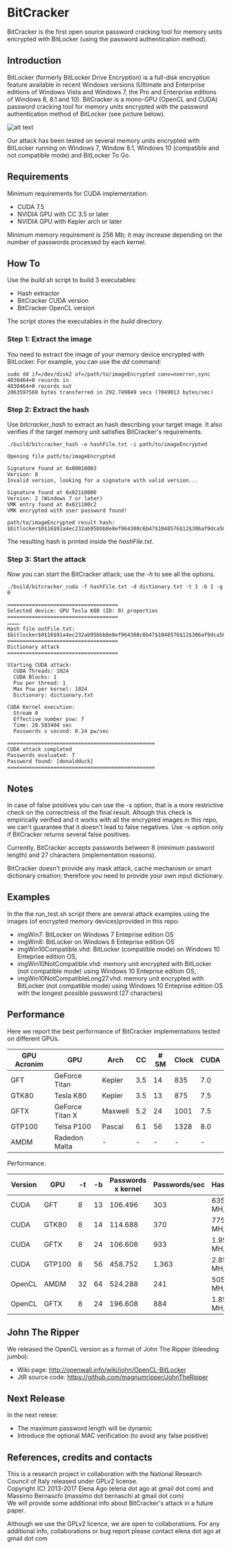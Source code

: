# BitCracker

BitCracker is the first open source password cracking tool for memory units encrypted with BitLocker (using the password authentication method).

## Introduction

BitLocker (formerly BitLocker Drive Encryption) is a full-disk encryption feature available in recent Windows versions (Ultimate and Enterprise editions of Windows Vista and Windows 7, the Pro and Enterprise editions of Windows 8, 8.1 and 10).
BitCracker is a mono-GPU (OpenCL and CUDA) password cracking tool for memory units encrypted with the password authentication method of BitLocker (see picture below).

![alt text](http://openwall.info/wiki/_media/john/bitcracker_img1.png)

Our attack has been tested on several memory units encrypted with BitLocker running on Windows 7, Window 8.1,  Windows 10 (compatible and not compatible mode) and BitLocker To Go.

## Requirements

Minimum requirements for CUDA implementation:
- CUDA 7.5
- NVIDIA GPU with CC 3.5 or later
- NVIDIA GPU with Kepler arch or later

Minimum memory requirement is 256 Mb; it may increase depending on the number of passwords processed by each kernel.

## How To

Use the *build.sh* script to build 3 executables:

- Hash extractor
- BitCracker CUDA version
- BitCracker OpenCL version

The script stores the executables in the *build* directory.

### Step 1: Extract the image

You need to extract the image of your memory device encrypted with BitLocker.
For example, you can use the *dd* command:

```
sudo dd if=/dev/disk2 of=/path/to/imageEncrypted conv=noerror,sync
4030464+0 records in
4030464+0 records out
2063597568 bytes transferred in 292.749849 secs (7049013 bytes/sec)
```


### Step 2: Extract the hash

Use *bitcracker_hash* to extract an hash describing your target image. It also verifies if the target memory unit satisfies BitCracker's requirements.

```
./build/bitcracker_hash -o hashFile.txt -i path/to/imageEncrypted

Opening file path/to/imageEncrypted

Signature found at 0x00010003
Version: 8 
Invalid version, looking for a signature with valid version...

Signature found at 0x02110000
Version: 2 (Windows 7 or later)
VMK entry found at 0x021100c2
VMK encrypted with user password found!

path/to/imageEncrypted result hash:
$bitlocker$0$16$91a4ec232ab95bbb8e8ef964308c6b47$1048576$12$306af9dca50fd30103000000$60$00000000000000000000000000000000509aab04f2161082ed6153d6ea8ad51d45c1ae6ae77cdc470789472640f409a1c2ede715ea5a6bbc320e2312
```

The resulting hash is printed inside the *hashFile.txt*.

### Step 3: Start the attack

Now you can start the BitCracker attack; use the *-h* to see all the options.

```
./build/bitcracker_cuda -f hashFile.txt -d dictionary.txt -t 1 -b 1 -g 0

====================================
Selected device: GPU Tesla K80 (ID: 0) properties
====================================
…………
Hash file outFile.txt: $bitlocker$0$16$91a4ec232ab95bbb8e8ef964308c6b47$1048576$12$306af9dca50fd30103000000$60$00000000000000000000000000000000509aab04f2161082ed6153d6ea8ad51d45c1ae6ae77cdc470789472640f409a1c2ede715ea5a6bbc320e2312 ====================================
Dictionary attack
====================================

Starting CUDA attack:
  CUDA Threads: 1024
  CUDA Blocks: 1
  Psw per thread: 1
  Max Psw per kernel: 1024
  Dictionary: dictionary.txt

CUDA Kernel execution:
  Stream 0
  Effective number psw: 7
  Time: 28.583404 sec
  Passwords x second: 0.24 pw/sec

================================================
CUDA attack completed
Passwords evaluated: 7
Password found: [donaldduck]
================================================
```

## Notes

In case of false positives you can use the -s option, that is a more restrictive check on the correctness of the final result. Altough this check is empirically verified and it works with all the encrypted images in this repo, we can't guarantee that it doesn't lead to false negatives. Use -s option only if BitCracker returns several false positives.

Currently, BitCracker accepts passwords between 8 (minimum password length) and 27 characters (implementation reasons).

BitCracker doesn't provide any mask attack, cache mechanism or smart dictionary creation; therefore you need to provide your own input dictionary.

## Examples

In the the run_test.sh script there are several attack examples using the images (of encrypted memory devices)provided in this repo:
* imgWin7: BitLocker on Windows 7 Enteprise edition OS
* imgWin8: BitLocker on Windows 8 Enteprise edition OS
* imgWin10Compatible.vhd: BitLocker (compatible mode) on Windows 10 Enteprise edition OS, 
* imgWin10NotCompatible.vhd: memory unit encrypted with BitLocker (not compatible mode) using Windows 10 Enteprise edition OS, 
* imgWin10NotCompatibleLong27.vhd: memory unit encrypted with BitLocker (not compatible mode) using Windows 10 Enteprise edition OS with the longest possible password (27 characters)

## Performance

Here we report the best performance of BitCracker implementations tested on different GPUs.

| GPU Acronim  |       GPU       | Arch    | CC  | # SM | Clock  | CUDA |
| ------------ | --------------- | ------- | --- | ---- | ------ | ---- |
| GFT          | GeForce Titan   | Kepler  | 3.5 | 14   | 835    | 7.0  |
| GTK80        | Tesla K80       | Kepler  | 3.5 | 13   | 875    | 7.5  |
| GFTX         | GeForce Titan X | Maxwell | 5.2 | 24   | 1001   | 7.5  |
| GTP100       | Telsa P100      | Pascal  | 6.1 | 56   | 1328   | 8.0  |
| AMDM         | Radedon Malta   | -       | -   | -    | -      | -    |

Performance:

| Version  | GPU    | -t  | -b | Passwords x kernel | Passwords/sec | Hash/sec   |
| -------- | ------ | --- | -- | ------------------ | ------------- | ---------- |
| CUDA     | GFT    | 8   | 13 | 106.496            | 303           | 635 MH/s   |
| CUDA     | GTK80  | 8   | 14 | 114.688            | 370           | 775 MH/s   |
| CUDA     | GFTX   | 8   | 24 | 106.608            | 933           | 1.957 MH/s |
| CUDA     | GTP100 | 8   | 56 | 458.752            | 1.363         | 2.858 MH/s |
| OpenCL   | AMDM   | 32  | 64 | 524.288            | 241           | 505 MH/s   |
| OpenCL   | GFTX   | 8   | 24 | 196.608            | 884           | 1.853 MH/s |

## John The Ripper

We released the OpenCL version as a format of John The Ripper (bleeding jumbo):
* Wiki page: http://openwall.info/wiki/john/OpenCL-BitLocker <br />
* JtR source code: https://github.com/magnumripper/JohnTheRipper

## Next Release

In the next relese:
- The maximum password length will be dynamic
- Introduce the optional MAC verification (to avoid any false positive)

## References, credits and contacts

This is a research project in collaboration with the National Research Council of Italy released under GPLv2 license.<br />
Copyright (C) 2013-2017  Elena Ago (elena dot ago at gmail dot com) and Massimo Bernaschi (massimo dot bernaschi at gmail dot com)<br />
We will provide some additional info about BitCracker's attack in a future paper.

Although we use the GPLv2 licence, we are open to collaborations.
For any additional info, collaborations or bug report please contact elena dot ago at gmail dot com